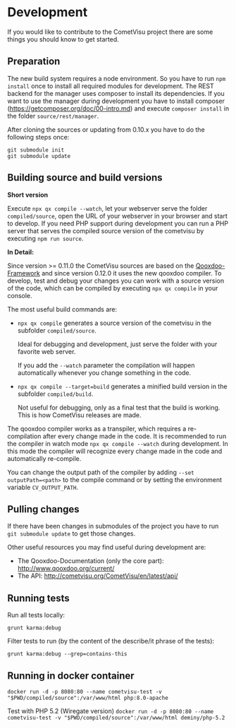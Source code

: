 Development
===========

If you would like to contribute to the CometVisu project there are some things you should know
to get started.

Preparation
-----------

The new build system requires a node environment. So you have to run `npm install` once to install
all required modules for development. 
The REST backend for the manager uses composer to install its dependencies. If you want to use the 
manager during development you have to install composer (https://getcomposer.org/doc/00-intro.md) 
and execute `composer install` in the folder `source/rest/manager`.

After cloning the sources or updating from 0.10.x you have to do the following steps once:

```
git submodule init
git submodule update
```
 
Building source and build versions
---------------------------------

**Short version**

Execute `npx qx compile --watch`, let your webserver serve the folder `compiled/source`, open
the URL of your webserver in your browser and start to develop.
If you need PHP support during development you can run a PHP server that serves the compiled source
version of the cometvisu by executing `npm run source`. 

**In Detail:**

Since version >= 0.11.0 the CometVisu sources are based on the
[Qooxdoo-Framework](http://www.qooxdoo.org) and since version 0.12.0 it uses the new qooxdoo compiler. 
To develop, test and debug your changes you can work with a source version of the code, 
which can be compiled by executing `npx qx compile` in your console.

The most useful build commands are:
* `npx qx compile` generates a source version of the cometvisu in the subfolder `compiled/source`.

    Ideal for debugging and development, just serve the folder with your favorite web server.
    
    If you add the `--watch` parameter the compilation will happen automatically whenever you change
    something in the code.
     
* `npx qx compile --target=build` generates a minified build version in the subfolder `compiled/build`.

    Not useful for debugging, only as a final test that the build is working. This is how CometVisu releases
    are made.
    
The qooxdoo compiler works as a transpiler, which requires a re-compilation after every change made in the code.
It is recommended to run the compiler in watch mode `npx qx compile --watch` during development.
In this mode the compiler will recognize every change made in the code and automatically re-compile.

You can change the output path of the compiler by adding `--set outputPath=<path>` to the compile command or
by setting the environment variable `CV_OUTPUT_PATH`. 
    
Pulling changes
---------------

If there have been changes in submodules of the project you have to run `git submodule update` to get those changes.

Other useful resources you may find useful during development are:

* The Qooxdoo-Documentation (only the core part): http://www.qooxdoo.org/current/
* The API: http://cometvisu.org/CometVisu/en/latest/api/

Running tests
-------------

Run all tests locally:

`grunt karma:debug`

Filter tests to run (by the content of the describe/it phrase of the tests):

`grunt karma:debug --grep=contains-this`

Running in docker container
---------------------------

`docker run -d -p 8080:80 --name cometvisu-test -v "$PWD/compiled/source":/var/www/html php:8.0-apache`

Test with PHP 5.2 (Wiregate version)
`docker run -d -p 8080:80 --name cometvisu-test -v "$PWD/compiled/source":/var/www/html deminy/php-5.2`
